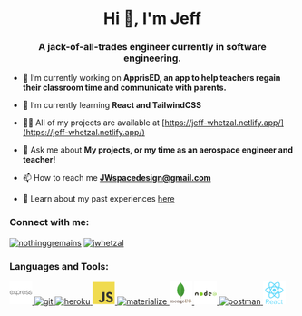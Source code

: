 <h1 align="center">Hi 👋, I'm Jeff</h1>
<h3 align="center">A jack-of-all-trades engineer currently in software engineering.</h3>

- 🔭 I’m currently working on **ApprisED, an app to help teachers regain their classroom time and communicate with parents.**

- 🌱 I’m currently learning **React and TailwindCSS**

- 👨‍💻 All of my projects are available at [https://jeff-whetzal.netlify.app/](https://jeff-whetzal.netlify.app/)

- 💬 Ask me about **My projects, or my time as an aerospace engineer and teacher!**

- 📫 How to reach me **JWspacedesign@gmail.com**

- 📄 Learn about my past experiences [here](https://docs.google.com/document/d/16fy9EWxnqgcDN3svfBND_Cg1xWa9p4MQ/edit?usp=sharing&ouid=111295689769168776488&rtpof=true&sd=true)

<h3 align="left">Connect with me:</h3>
<p align="left">
<a href="https://twitter.com/nothinggremains" target="blank"><img align="center" src="https://raw.githubusercontent.com/rahuldkjain/github-profile-readme-generator/master/src/images/icons/Social/twitter.svg" alt="nothinggremains" height="30" width="40" /></a>
<a href="https://linkedin.com/in/jwhetzal" target="blank"><img align="center" src="https://raw.githubusercontent.com/rahuldkjain/github-profile-readme-generator/master/src/images/icons/Social/linked-in-alt.svg" alt="jwhetzal" height="30" width="40" /></a>
</p>

<h3 align="left">Languages and Tools:</h3>
<p align="left"> <a href="https://expressjs.com" target="_blank" rel="noreferrer"> <img src="https://raw.githubusercontent.com/devicons/devicon/master/icons/express/express-original-wordmark.svg" alt="express" width="40" height="40"/> </a> <a href="https://git-scm.com/" target="_blank" rel="noreferrer"> <img src="https://www.vectorlogo.zone/logos/git-scm/git-scm-icon.svg" alt="git" width="40" height="40"/> </a> <a href="https://heroku.com" target="_blank" rel="noreferrer"> <img src="https://www.vectorlogo.zone/logos/heroku/heroku-icon.svg" alt="heroku" width="40" height="40"/> </a> <a href="https://developer.mozilla.org/en-US/docs/Web/JavaScript" target="_blank" rel="noreferrer"> <img src="https://raw.githubusercontent.com/devicons/devicon/master/icons/javascript/javascript-original.svg" alt="javascript" width="40" height="40"/> </a> <a href="https://materializecss.com/" target="_blank" rel="noreferrer"> <img src="https://raw.githubusercontent.com/prplx/svg-logos/5585531d45d294869c4eaab4d7cf2e9c167710a9/svg/materialize.svg" alt="materialize" width="40" height="40"/> </a> <a href="https://www.mongodb.com/" target="_blank" rel="noreferrer"> <img src="https://raw.githubusercontent.com/devicons/devicon/master/icons/mongodb/mongodb-original-wordmark.svg" alt="mongodb" width="40" height="40"/> </a> <a href="https://nodejs.org" target="_blank" rel="noreferrer"> <img src="https://raw.githubusercontent.com/devicons/devicon/master/icons/nodejs/nodejs-original-wordmark.svg" alt="nodejs" width="40" height="40"/> </a> <a href="https://postman.com" target="_blank" rel="noreferrer"> <img src="https://www.vectorlogo.zone/logos/getpostman/getpostman-icon.svg" alt="postman" width="40" height="40"/> </a> <a href="https://reactjs.org/" target="_blank" rel="noreferrer"> <img src="https://raw.githubusercontent.com/devicons/devicon/master/icons/react/react-original-wordmark.svg" alt="react" width="40" height="40"/> </a> </p>

